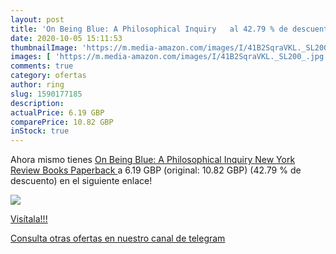 ```yaml
---
layout: post
title: 'On Being Blue: A Philosophical Inquiry   al 42.79 % de descuento'
date: 2020-10-05 15:11:53
thumbnailImage: 'https://m.media-amazon.com/images/I/41B2SqraVKL._SL200_.jpg'
images: [ 'https://m.media-amazon.com/images/I/41B2SqraVKL._SL200_.jpg' ]
comments: true
category: ofertas
author: ring
slug: 1590177185
description:
actualPrice: 6.19 GBP
comparePrice: 10.82 GBP
inStock: true
---
```


Ahora mismo tienes [On Being Blue: A Philosophical Inquiry  New York Review Books  Paperback  ](https://www.amazon.co.uk/dp/1590177185/?tag=redken01-21) a 6.19 GBP (original: 10.82 GBP) (42.79 %  de descuento) en el siguiente enlace!

[![](https://m.media-amazon.com/images/I/41B2SqraVKL._SL200_.jpg)](https://www.amazon.co.uk/dp/1590177185/?tag=redken01-21)

[Visítala!!!](https://www.amazon.co.uk/dp/1590177185/?tag=redken01-21)

[Consulta otras ofertas en nuestro canal de telegram](https://t.me/s/ofertas25)
